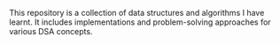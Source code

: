 This repository is a collection of data structures and algorithms I have learnt. It includes implementations and problem-solving approaches for various DSA concepts.
